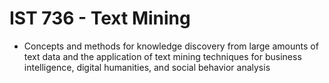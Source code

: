 # IST 736 - Text Mining
* Concepts and methods for knowledge discovery from large amounts of text data and the application of text mining techniques for business intelligence, digital humanities, and social behavior analysis
